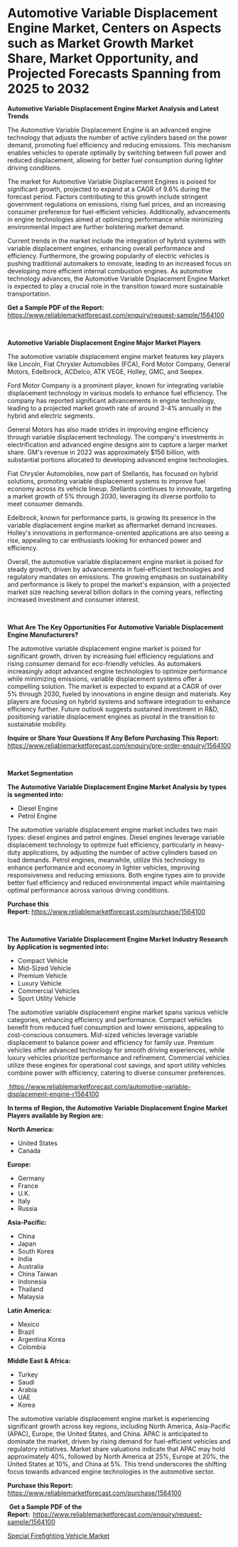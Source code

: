 <p><h1>Automotive Variable Displacement Engine Market, Centers on Aspects such as Market Growth Market Share, Market Opportunity, and Projected Forecasts Spanning from 2025 to 2032</h1></p><p><strong>Automotive Variable Displacement Engine Market Analysis and Latest Trends</strong></p>
<p><p>The Automotive Variable Displacement Engine is an advanced engine technology that adjusts the number of active cylinders based on the power demand, promoting fuel efficiency and reducing emissions. This mechanism enables vehicles to operate optimally by switching between full power and reduced displacement, allowing for better fuel consumption during lighter driving conditions.</p><p>The market for Automotive Variable Displacement Engines is poised for significant growth, projected to expand at a CAGR of 9.6% during the forecast period. Factors contributing to this growth include stringent government regulations on emissions, rising fuel prices, and an increasing consumer preference for fuel-efficient vehicles. Additionally, advancements in engine technologies aimed at optimizing performance while minimizing environmental impact are further bolstering market demand.</p><p>Current trends in the market include the integration of hybrid systems with variable displacement engines, enhancing overall performance and efficiency. Furthermore, the growing popularity of electric vehicles is pushing traditional automakers to innovate, leading to an increased focus on developing more efficient internal combustion engines. As automotive technology advances, the Automotive Variable Displacement Engine Market is expected to play a crucial role in the transition toward more sustainable transportation.</p></p>
<p><strong>Get a Sample PDF of the Report:&nbsp;</strong> <a href="https://www.reliablemarketforecast.com/enquiry/request-sample/1564100?utm_campaign=3081&utm_medium=2&utm_source=Github&utm_content=ia&utm_term=30032025&utm_id=automotive-variable-displacement-engine">https://www.reliablemarketforecast.com/enquiry/request-sample/1564100</a></p>
<p>&nbsp;</p>
<p><strong>Automotive Variable Displacement Engine Major Market Players</strong></p>
<p><p>The automotive variable displacement engine market features key players like Lincoln, Fiat Chrysler Automobiles (FCA), Ford Motor Company, General Motors, Edelbrock, ACDelco, ATK VEGE, Holley, GMC, and Seepex. </p><p>Ford Motor Company is a prominent player, known for integrating variable displacement technology in various models to enhance fuel efficiency. The company has reported significant advancements in engine technology, leading to a projected market growth rate of around 3-4% annually in the hybrid and electric segments.</p><p>General Motors has also made strides in improving engine efficiency through variable displacement technology. The company's investments in electrification and advanced engine designs aim to capture a larger market share. GM's revenue in 2022 was approximately $156 billion, with substantial portions allocated to developing advanced engine technologies.</p><p>Fiat Chrysler Automobiles, now part of Stellantis, has focused on hybrid solutions, promoting variable displacement systems to improve fuel economy across its vehicle lineup. Stellantis continues to innovate, targeting a market growth of 5% through 2030, leveraging its diverse portfolio to meet consumer demands.</p><p>Edelbrock, known for performance parts, is growing its presence in the variable displacement engine market as aftermarket demand increases. Holley's innovations in performance-oriented applications are also seeing a rise, appealing to car enthusiasts looking for enhanced power and efficiency.</p><p>Overall, the automotive variable displacement engine market is poised for steady growth, driven by advancements in fuel-efficient technologies and regulatory mandates on emissions. The growing emphasis on sustainability and performance is likely to propel the market's expansion, with a projected market size reaching several billion dollars in the coming years, reflecting increased investment and consumer interest.</p></p>
<p>&nbsp;</p>
<p><strong>What Are The Key Opportunities For Automotive Variable Displacement Engine Manufacturers?</strong></p>
<p><p>The automotive variable displacement engine market is poised for significant growth, driven by increasing fuel efficiency regulations and rising consumer demand for eco-friendly vehicles. As automakers increasingly adopt advanced engine technologies to optimize performance while minimizing emissions, variable displacement systems offer a compelling solution. The market is expected to expand at a CAGR of over 5% through 2030, fueled by innovations in engine design and materials. Key players are focusing on hybrid systems and software integration to enhance efficiency further. Future outlook suggests sustained investment in R&D, positioning variable displacement engines as pivotal in the transition to sustainable mobility.</p></p>
<p><strong>Inquire or Share Your Questions If Any Before Purchasing This Report:</strong> <a href="https://www.reliablemarketforecast.com/enquiry/pre-order-enquiry/1564100?utm_campaign=3081&utm_medium=2&utm_source=Github&utm_content=ia&utm_term=30032025&utm_id=automotive-variable-displacement-engine">https://www.reliablemarketforecast.com/enquiry/pre-order-enquiry/1564100</a></p>
<p>&nbsp;</p>
<p><strong>Market Segmentation</strong></p>
<p><strong>The Automotive Variable Displacement Engine Market Analysis by types is segmented into:</strong></p>
<p><ul><li>Diesel Engine</li><li>Petrol Engine</li></ul></p>
<p><p>The automotive variable displacement engine market includes two main types: diesel engines and petrol engines. Diesel engines leverage variable displacement technology to optimize fuel efficiency, particularly in heavy-duty applications, by adjusting the number of active cylinders based on load demands. Petrol engines, meanwhile, utilize this technology to enhance performance and economy in lighter vehicles, improving responsiveness and reducing emissions. Both engine types aim to provide better fuel efficiency and reduced environmental impact while maintaining optimal performance across various driving conditions.</p></p>
<p><strong>Purchase this Report:&nbsp;</strong><a href="https://www.reliablemarketforecast.com/purchase/1564100?utm_campaign=3081&utm_medium=2&utm_source=Github&utm_content=ia&utm_term=30032025&utm_id=automotive-variable-displacement-engine">https://www.reliablemarketforecast.com/purchase/1564100</a></p>
<p>&nbsp;</p>
<p><strong>The Automotive Variable Displacement Engine Market Industry Research by Application is segmented into:</strong></p>
<p><ul><li>Compact Vehicle</li><li>Mid-Sized Vehicle</li><li>Premium Vehicle</li><li>Luxury Vehicle</li><li>Commercial Vehicles</li><li>Sport Utility Vehicle</li></ul></p>
<p><p>The automotive variable displacement engine market spans various vehicle categories, enhancing efficiency and performance. Compact vehicles benefit from reduced fuel consumption and lower emissions, appealing to cost-conscious consumers. Mid-sized vehicles leverage variable displacement to balance power and efficiency for family use. Premium vehicles offer advanced technology for smooth driving experiences, while luxury vehicles prioritize performance and refinement. Commercial vehicles utilize these engines for operational cost savings, and sport utility vehicles combine power with efficiency, catering to diverse consumer preferences.</p></p>
<p><a href="https://www.reliablemarketforecast.com/automotive-variable-displacement-engine-r1564100?utm_campaign=3081&utm_medium=2&utm_source=Github&utm_content=ia&utm_term=30032025&utm_id=automotive-variable-displacement-engine">&nbsp;https://www.reliablemarketforecast.com/automotive-variable-displacement-engine-r1564100</a></p>
<p><strong>In terms of Region, the Automotive Variable Displacement Engine Market Players available by Region are:</strong></p>
<p>
    <p> <strong> North America: </strong>
        <ul>
            <li>United States</li>
            <li>Canada</li>
        </ul>
        </p> 
    <p> <strong> Europe: </strong>
        <ul>
            <li>Germany</li>
            <li>France</li>
            <li>U.K.</li>
            <li>Italy</li>
            <li>Russia</li>
        </ul>
        </p> 
    <p> <strong> Asia-Pacific: </strong>
        <ul>
            <li>China</li>
            <li>Japan</li>
            <li>South Korea</li>
            <li>India</li>
            <li>Australia</li>
            <li>China Taiwan</li>
            <li>Indonesia</li>
            <li>Thailand</li>
            <li>Malaysia</li>
        </ul>
        </p> 
    <p> <strong> Latin America: </strong>
        <ul>
            <li>Mexico</li>
            <li>Brazil</li>
            <li>Argentina Korea</li>
            <li>Colombia</li>
        </ul>
        </p> 
    <p> <strong> Middle East & Africa: </strong>
        <ul>
            <li>Turkey</li>
            <li>Saudi</li>
            <li>Arabia</li>
            <li>UAE</li>
            <li>Korea</li>
        </ul>
    </p>
    </p>
<p><p>The automotive variable displacement engine market is experiencing significant growth across key regions, including North America, Asia-Pacific (APAC), Europe, the United States, and China. APAC is anticipated to dominate the market, driven by rising demand for fuel-efficient vehicles and regulatory initiatives. Market share valuations indicate that APAC may hold approximately 40%, followed by North America at 25%, Europe at 20%, the United States at 10%, and China at 5%. This trend underscores the shifting focus towards advanced engine technologies in the automotive sector.</p></p>
<p><strong>Purchase this Report: </strong><a href="https://www.reliablemarketforecast.com/purchase/1564100?utm_campaign=3081&utm_medium=2&utm_source=Github&utm_content=ia&utm_term=30032025&utm_id=automotive-variable-displacement-engine">https://www.reliablemarketforecast.com/purchase/1564100</a></p>
<p>&nbsp;<strong>Get a Sample PDF of the Report:&nbsp;&nbsp;</strong><a href="https://www.reliablemarketforecast.com/enquiry/request-sample/1564100?utm_campaign=3081&utm_medium=2&utm_source=Github&utm_content=ia&utm_term=30032025&utm_id=automotive-variable-displacement-engine">https://www.reliablemarketforecast.com/enquiry/request-sample/1564100</a></p>
<p><strong></strong></p>
<p><p><a href="https://github.com/geyangvayora/Market-Research-Report-List-1/blob/main/special-firefighting-vehicle-market.md?utm_campaign=3081&utm_medium=2&utm_source=Github&utm_content=ia&utm_term=30032025&utm_id=automotive-variable-displacement-engine">Special Firefighting Vehicle Market</a></p></p>